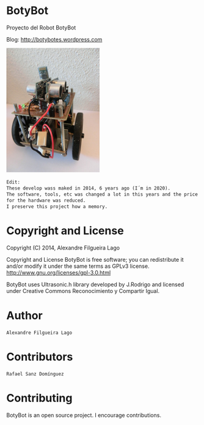 [robot]: /Robot_1.jpg "Robot"

BotyBot
=======

Proyecto del Robot BotyBot

Blog: http://botybotes.wordpress.com

![alt text][robot]

    Edit:
    These develop wass maked in 2014, 6 years ago (I´m in 2020).
    The software, tools, etc was changed a lot in this years and the price for the hardware was reduced.
    I preserve this project how a memory.


Copyright and License
=====================

Copyright (C) 2014, Alexandre Filgueira Lago

Copyright and License BotyBot is free software; you can redistribute it and/or modify it under the same terms as GPLv3 license. http://www.gnu.org/licenses/gpl-3.0.html

BotyBot uses Ultrasonic.h library developed by J.Rodrigo and licensed under Creative Commons Reconocimiento y Compartir Igual.

Author
======

    Alexandre Filgueira Lago

Contributors
============

    Rafael Sanz Domínguez

Contributing
============

BotyBot is an open source project. I encourage contributions.


